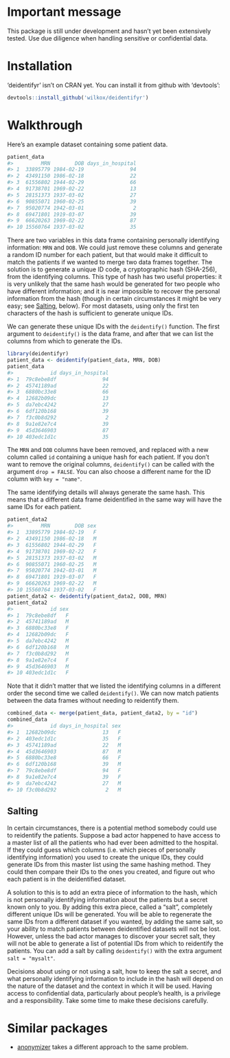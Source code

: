 
# Important message

This package is still under development and hasn’t yet been extensively
tested. Use due diligence when handling sensitive or confidential data.

# Installation

‘deidentifyr’ isn’t on CRAN yet. You can install it from github with
‘devtools’:

``` r
devtools::install_github('wilkox/deidentifyr')
```

# Walkthrough

Here’s an example dataset containing some patient data.

``` r
patient_data
#>         MRN        DOB days_in_hospital
#> 1  33895779 1984-02-19               94
#> 2  43491150 1986-02-18               22
#> 3  61556802 1944-02-29               66
#> 4  91738701 1969-02-22               13
#> 5  28151373 1937-03-02               27
#> 6  90855071 1960-02-25               39
#> 7  95020774 1942-03-01                2
#> 8  69471801 1919-03-07               39
#> 9  66620263 1969-02-22               87
#> 10 15560764 1937-03-02               35
```

There are two variables in this data frame containing personally
identifying information: `MRN` and `DOB`. We could just remove these
columns and generate a random ID number for each patient, but that would
make it difficult to match the patients if we wanted to merge two data
frames together. The solution is to generate a unique ID code, a
cryptographic hash (SHA-256), from the identifying columns. This type of
hash has two useful properties: it is very unlikely that the same hash
would be generated for two people who have different information; and it
is near impossible to recover the personal information from the hash
(though in certain circumstances it might be very easy; see
[Salting](#salting), below). For most datasets, using only the first ten
characters of the hash is sufficient to generate unique IDs.

We can generate these unique IDs with the `deidentify()` function. The
first argument to `deidentify()` is the data frame, and after that we
can list the columns from which to generate the IDs.

``` r
library(deidentifyr)
patient_data <- deidentify(patient_data, MRN, DOB)
patient_data
#>            id days_in_hospital
#> 1  79c8ebe8df               94
#> 2  45741189ad               22
#> 3  6880bc33e8               66
#> 4  12682b09dc               13
#> 5  da7ebc4242               27
#> 6  6df120b168               39
#> 7  f3c0b8d292                2
#> 8  9a1e82e7c4               39
#> 9  45d3646903               87
#> 10 403edc1d1c               35
```

The `MRN` and `DOB` columns have been removed, and replaced with a new
column called `id` containing a unique hash for each patient. If you
don’t want to remove the original columns, `deidentify()` can be
called with the argument `drop = FALSE`. You can also choose a different
name for the ID column with `key = "name"`.

The same identifying details will always generate the same hash. This
means that a different data frame deidentified in the same way will have
the same IDs for each patient.

``` r
patient_data2
#>         MRN        DOB sex
#> 1  33895779 1984-02-19   F
#> 2  43491150 1986-02-18   M
#> 3  61556802 1944-02-29   F
#> 4  91738701 1969-02-22   F
#> 5  28151373 1937-03-02   M
#> 6  90855071 1960-02-25   M
#> 7  95020774 1942-03-01   M
#> 8  69471801 1919-03-07   F
#> 9  66620263 1969-02-22   M
#> 10 15560764 1937-03-02   F
patient_data2 <- deidentify(patient_data2, DOB, MRN)
patient_data2
#>            id sex
#> 1  79c8ebe8df   F
#> 2  45741189ad   M
#> 3  6880bc33e8   F
#> 4  12682b09dc   F
#> 5  da7ebc4242   M
#> 6  6df120b168   M
#> 7  f3c0b8d292   M
#> 8  9a1e82e7c4   F
#> 9  45d3646903   M
#> 10 403edc1d1c   F
```

Note that it didn’t matter that we listed the identifying columns in a
different order the second time we called `deidentify()`. We can now
match patients between the data frames without needing to reidentify
them.

``` r
combined_data <- merge(patient_data, patient_data2, by = "id")
combined_data
#>            id days_in_hospital sex
#> 1  12682b09dc               13   F
#> 2  403edc1d1c               35   F
#> 3  45741189ad               22   M
#> 4  45d3646903               87   M
#> 5  6880bc33e8               66   F
#> 6  6df120b168               39   M
#> 7  79c8ebe8df               94   F
#> 8  9a1e82e7c4               39   F
#> 9  da7ebc4242               27   M
#> 10 f3c0b8d292                2   M
```

## Salting

In certain circumstances, there is a potential method somebody could use
to reidentify the patients. Suppose a bad actor happened to have access
to a master list of all the patients who had ever been admitted to the
hospital. If they could guess which columns (i.e. which pieces of
personally identifying information) you used to create the unique IDs,
they could generate IDs from this master list using the same hashing
method. They could then compare their IDs to the ones you created, and
figure out who each patient is in the deidentified dataset.

A solution to this is to add an extra piece of information to the hash,
which is not personally identifying information about the patients but a
secret known only to you. By adding this extra piece, called a “salt”,
completely different unique IDs will be generated. You will be able to
regenerate the same IDs from a different dataset if you wanted, by
adding the same salt, so your ability to match patients between
deidentified datasets will not be lost. However, unless the bad actor
manages to discover your secret salt, they will not be able to generate
a list of potential IDs from which to reidentify the patients. You can
add a salt by calling `deidentify()` with the extra argument `salt =
"mysalt"`.

Decisions about using or not using a salt, how to keep the salt a
secret, and what personally identifying information to include in the
hash will depend on the nature of the dataset and the context in which
it will be used. Having access to confidential data, particularly about
people’s health, is a privilege and a responsibility. Take some time to
make these decisions carefully.

# Similar packages

  - [anonymizer](https://github.com/paulhendricks/anonymizer) takes a
    different approach to the same problem.
